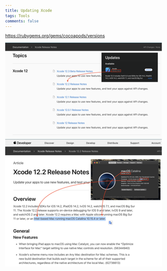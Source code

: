 ```yaml
---
title: Updating Xcode
tags: Tools
comments: false
---
```


https://rubygems.org/gems/cocoapods/versions

![alt text](/assets/img/update-xcode/1.png)
![alt text](/assets/img/update-xcode/2.png)


<br>
<br>
<br>
